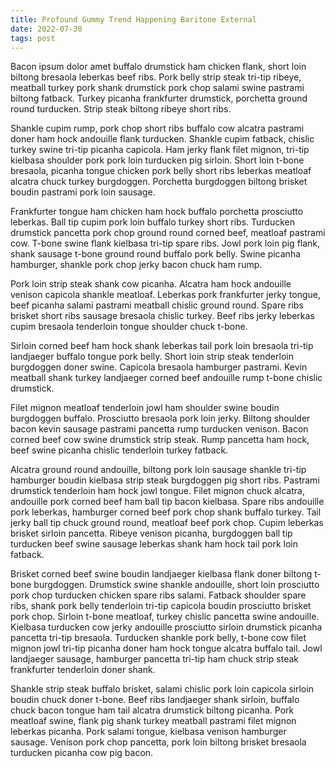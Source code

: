 ```yaml
---
title: Profound Gummy Trend Happening Baritone External
date: 2022-07-30
tags: post
---
```


Bacon ipsum dolor amet buffalo drumstick ham chicken flank, short loin biltong bresaola leberkas beef ribs.  Pork belly strip steak tri-tip ribeye, meatball turkey pork shank drumstick pork chop salami swine pastrami biltong fatback.  Turkey picanha frankfurter drumstick, porchetta ground round turducken.  Strip steak biltong ribeye short ribs.

Shankle cupim rump, pork chop short ribs buffalo cow alcatra pastrami doner ham hock andouille flank turducken.  Shankle cupim fatback, chislic turkey swine tri-tip picanha capicola.  Ham jerky flank filet mignon, tri-tip kielbasa shoulder pork pork loin turducken pig sirloin.  Short loin t-bone bresaola, picanha tongue chicken pork belly short ribs leberkas meatloaf alcatra chuck turkey burgdoggen.  Porchetta burgdoggen biltong brisket boudin pastrami pork loin sausage.

Frankfurter tongue ham chicken ham hock buffalo porchetta prosciutto leberkas.  Ball tip cupim pork loin buffalo turkey short ribs.  Turducken drumstick pancetta pork chop ground round corned beef, meatloaf pastrami cow.  T-bone swine flank kielbasa tri-tip spare ribs.  Jowl pork loin pig flank, shank sausage t-bone ground round buffalo pork belly.  Swine picanha hamburger, shankle pork chop jerky bacon chuck ham rump.

Pork loin strip steak shank cow picanha.  Alcatra ham hock andouille venison capicola shankle meatloaf.  Leberkas pork frankfurter jerky tongue, beef picanha salami pastrami meatball chislic ground round.  Spare ribs brisket short ribs sausage bresaola chislic turkey.  Beef ribs jerky leberkas cupim bresaola tenderloin tongue shoulder chuck t-bone.

Sirloin corned beef ham hock shank leberkas tail pork loin bresaola tri-tip landjaeger buffalo tongue pork belly.  Short loin strip steak tenderloin burgdoggen doner swine.  Capicola bresaola hamburger pastrami.  Kevin meatball shank turkey landjaeger corned beef andouille rump t-bone chislic drumstick.

Filet mignon meatloaf tenderloin jowl ham shoulder swine boudin burgdoggen buffalo.  Prosciutto bresaola pork loin jerky.  Biltong shoulder bacon kevin sausage pastrami pancetta rump turducken venison.  Bacon corned beef cow swine drumstick strip steak.  Rump pancetta ham hock, beef swine picanha chislic tenderloin turkey fatback.

Alcatra ground round andouille, biltong pork loin sausage shankle tri-tip hamburger boudin kielbasa strip steak burgdoggen pig short ribs.  Pastrami drumstick tenderloin ham hock jowl tongue.  Filet mignon chuck alcatra, andouille pork corned beef ham ball tip bacon kielbasa.  Spare ribs andouille pork leberkas, hamburger corned beef pork chop shank buffalo turkey.  Tail jerky ball tip chuck ground round, meatloaf beef pork chop.  Cupim leberkas brisket sirloin pancetta.  Ribeye venison picanha, burgdoggen ball tip turducken beef swine sausage leberkas shank ham hock tail pork loin fatback.

Brisket corned beef swine boudin landjaeger kielbasa flank doner biltong t-bone burgdoggen.  Drumstick swine shankle andouille, short loin prosciutto pork chop turducken chicken spare ribs salami.  Fatback shoulder spare ribs, shank pork belly tenderloin tri-tip capicola boudin prosciutto brisket pork chop.  Sirloin t-bone meatloaf, turkey chislic pancetta swine andouille.  Kielbasa turducken cow jerky andouille prosciutto sirloin drumstick picanha pancetta tri-tip bresaola.  Turducken shankle pork belly, t-bone cow filet mignon jowl tri-tip picanha doner ham hock tongue alcatra buffalo tail.  Jowl landjaeger sausage, hamburger pancetta tri-tip ham chuck strip steak frankfurter tenderloin doner shank.

Shankle strip steak buffalo brisket, salami chislic pork loin capicola sirloin boudin chuck doner t-bone.  Beef ribs landjaeger shank sirloin, buffalo chuck bacon tongue ham tail alcatra drumstick biltong picanha.  Pork meatloaf swine, flank pig shank turkey meatball pastrami filet mignon leberkas picanha.  Pork salami tongue, kielbasa venison hamburger sausage.  Venison pork chop pancetta, pork loin biltong brisket bresaola turducken picanha cow pig bacon.